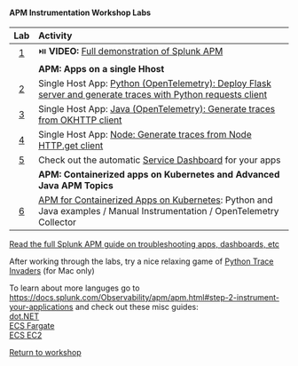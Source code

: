 #### APM Instrumentation Workshop Labs 

|Lab|Activity|
|:---:|:--------|
| [1](https://drive.google.com/file/d/1jc5VWL4jKMqAUgUxDnMcpB42LKAn8Bdm/view?usp=sharing) | :play_or_pause_button: **VIDEO:** [Full demonstration of Splunk APM](https://drive.google.com/file/d/1jc5VWL4jKMqAUgUxDnMcpB42LKAn8Bdm/view?usp=sharing) |
||**APM: Apps on a single Hhost**|
| [2](../python) | Single Host App: [Python (OpenTelemetry): Deploy Flask server and generate traces with Python requests client](../python)|
| [3](../java) | Single Host App: [Java (OpenTelemetry): Generate traces from OKHTTP client](../java) |
| [4](../node) | Single Host App: [Node: Generate traces from Node HTTP.get client](../node) |
| [5](../dashboards/servicedashboard.md) | Check out the automatic [Service Dashboard](../dashboards/servicedashboard.md) for your apps |  
| | **APM: Containerized apps on Kubernetes and Advanced Java APM Topics** |
| [6](../k8s) | [APM for Containerized Apps on Kubernetes](../k8s): Python and Java examples / Manual Instrumentation / OpenTelemetry Collector |

[Read the full Splunk APM guide on troubleshooting apps, dashboards, etc](https://docs.splunk.com/Observability/apm/apm.html)

After working through the labs, try a nice relaxing game of [Python Trace Invaders](https://github.com/signalfx/apmworkshop/tree/master/apm/python/traceinvaders) (for Mac only)

To learn about more languges go to https://docs.splunk.com/Observability/apm/apm.html#step-2-instrument-your-applications and check out these misc guides:  
[dot.NET](../misc/dotnet)  
[ECS Fargate](../misc/ecs-fargate)  
[ECS EC2](../misc/ecs-ec2)  

[Return to workshop](../README.md)
